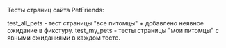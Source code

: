 Тесты страниц сайта PetFriends:

test_all_pets - тест страницы "все питомцы" + добавлено неявное ожидание в фикстуру.
test_my_pets - тесты страницы "мои питомцы" с явными ожиданиями в каждом тесте.
